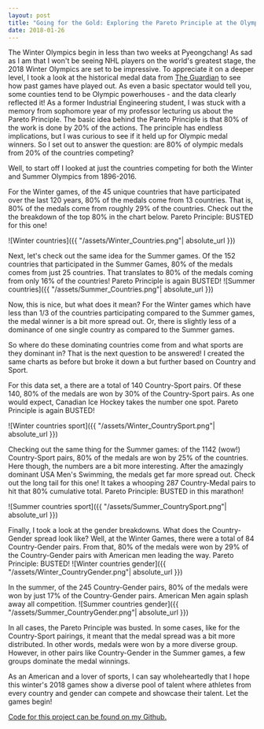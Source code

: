 ```yaml
---
layout: post
title: "Going for the Gold: Exploring the Pareto Principle at the Olympic Games"
date: 2018-01-26
---
```


The Winter Olympics begin in less than two weeks at Pyeongchang! As sad as I am that I won't be seeing NHL players on the world's greatest stage, the 2018 Winter Olympics are set to be impressive. To appreciate it on a deeper level, I took a look at the historical medal data from [The Guardian](https://www.kaggle.com/the-guardian/olympic-games) to see how past games have played out. As even a basic spectator would tell you, some counties tend to be Olympic powerhouses - and the data clearly reflected it! As a former Industrial Engineering student, I was stuck with a memory from sophomore year of my professor lecturing us about the Pareto Principle. The basic idea behind the Pareto Principle is that 80% of the work is done by 20% of the actions. The principle has endless implications, but I was curious to see if it held up for Olympic medal winners. So I set out to answer the question: are 80% of olympic medals from 20% of the countries competing? 

Well, to start off I looked at just the countries competing for both the Winter and Summer Olympics from 1896-2016. 

For the Winter games, of the 45 unique countries that have participated over the last 120 years, 80% of the medals come from 13 countries. That is, 80% of the medals come from roughly 29% of the countries. Check out the the breakdown of the top 80% in the chart below. Pareto Principle: BUSTED for this one! 

![Winter countries]({{ "/assets/Winter_Countries.png"| absolute_url }})

Next, let's check out the same idea for the Summer games. Of the 152 countries that participated in the Summer Games, 80% of the medals comes from just 25 countries. That translates to 80% of the medals coming from only 16% of the countries! Pareto Principle is again BUSTED!
![Summer countries]({{ "/assets/Summer_Countries.png"| absolute_url }})

Now, this is nice, but what does it mean? For the Winter games which have less than 1/3 of the countries participating compared to the Summer games, the medal winner is a bit more spread out. Or, there is slightly less of a dominance of one single country as compared to the Summer games. 

So where do these dominating countries come from and what sports are they dominant in? That is the next question to be answered! I created the same charts as before but broke it down a but further based on Country and Sport. 

For this data set, a there are a total of 140 Country-Sport pairs. Of these 140, 80% of the medals are won by 30% of the Country-Sport pairs. As one would expect, Canadian Ice Hockey takes the number one spot. Pareto Principle is again BUSTED!

![Winter countries sport]({{ "/assets/Winter_CountrySport.png"| absolute_url }})

Checking out the same thing for the Summer games: of the 1142 (wow!) Country-Sport pairs, 80% of the medals are won by 25% of the countries. Here though, the numbers are a bit more interesting. After the amazingly dominant USA Men's Swimming, the medals get far more spread out. Check out the long tail for this one! It takes a whooping 287 Country-Medal pairs to hit that 80% cumulative total. Pareto Principle: BUSTED in this marathon! 

![Summer countries sport]({{ "/assets/Summer_CountrySport.png"| absolute_url }})

Finally, I took a look at the gender breakdowns. What does the Country-Gender spread look like? Well, at the Winter Games, there were a total of 84 Country-Gender pairs. From that, 80% of the medals were won by 29% of the Country-Gender pairs with American men leading the way. Pareto Principle: BUSTED!
![Winter countries gender]({{ "/assets/Winter_CountryGender.png"| absolute_url }})

In the summer, of the 245 Country-Gender pairs, 80% of the medals were won by just 17% of the Country-Gender pairs. American Men again splash away all competition. 
![Summer countries gender]({{ "/assets/Summer_CountryGender.png"| absolute_url }})

In all cases, the Pareto Principle was busted. In some cases, like for the Country-Sport pairings, it meant that the medal spread was a bit more distributed. In other words, medals were won by a more diverse group. However, in other pairs like Country-Gender in the Summer games, a few groups dominate the medal winnings. 

As an American and a lover of sports, I can say wholeheartedly that I hope this winter's 2018 games show a diverse pool of talent where athletes from every country and gender can compete and showcase their talent. Let the games begin! 

[Code for this project can be found on my Github.](https://github.com/ashleyajohn/olympicmedals)
